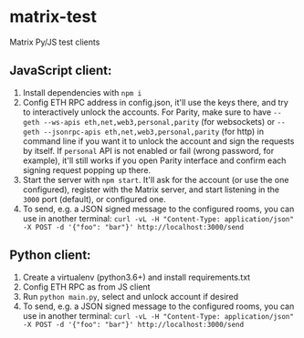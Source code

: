 # matrix-test
Matrix Py/JS test clients

## JavaScript client:

1. Install dependencies with `npm i`
2. Config ETH RPC address in config.json, it'll use the keys there, and try to interactively unlock the accounts. For Parity, make sure to have `--geth --ws-apis eth,net,web3,personal,parity` (for websockets) or `--geth --jsonrpc-apis eth,net,web3,personal,parity` (for http) in command line if you want it to unlock the account and sign the requests by itself. If `personal` API is not enabled or fail (wrong password, for example), it'll still works if you open Parity interface and confirm each signing request popping up there.
3. Start the server with `npm start`. It'll ask for the account (or use the one configured), register with the Matrix server, and start listening in the `3000` port (default), or configured one.
4. To send, e.g. a JSON signed message to the configured rooms, you can use in another terminal:
`curl -vL -H "Content-Type: application/json" -X POST -d '{"foo": "bar"}' http://localhost:3000/send`

## Python client:
1. Create a virtualenv (python3.6+) and install requirements.txt
2. Config ETH RPC as from JS client
3. Run `python main.py`, select and unlock account if desired
4. To send, e.g. a JSON signed message to the configured rooms, you can use in another terminal:
`curl -vL -H "Content-Type: application/json" -X POST -d '{"foo": "bar"}' http://localhost:3000/send`
